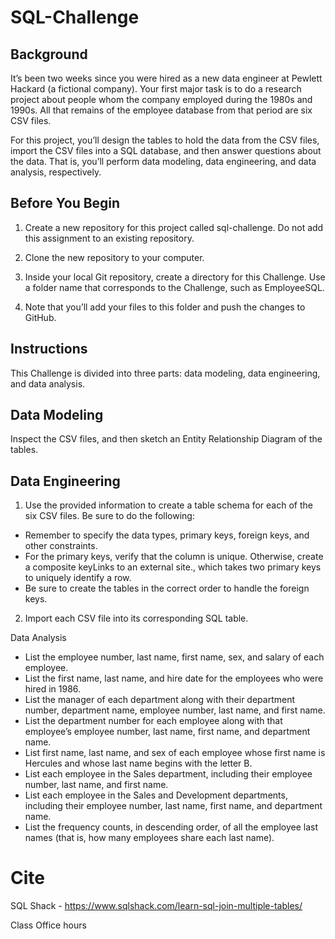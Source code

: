 # SQL-Challenge

## Background

It’s been two weeks since you were hired as a new data engineer at Pewlett Hackard (a fictional company). Your first major task is to do a research project about people whom the company employed during the 1980s and 1990s. All that remains of the employee database from that period are six CSV files.

For this project, you’ll design the tables to hold the data from the CSV files, import the CSV files into a SQL database, and then answer questions about the data. That is, you’ll perform data modeling, data engineering, and data analysis, respectively.

## Before You Begin
  1. Create a new repository for this project called sql-challenge. Do not add this assignment to an existing repository.

  2. Clone the new repository to your computer.

  3. Inside your local Git repository, create a directory for this Challenge. Use a folder name that corresponds to the Challenge, such as EmployeeSQL.

  4. Note that you’ll add your files to this folder and push the changes to GitHub.


## Instructions
This Challenge is divided into three parts: data modeling, data engineering, and data analysis.

## Data Modeling
Inspect the CSV files, and then sketch an Entity Relationship Diagram of the tables. 

## Data Engineering
  1. Use the provided information to create a table schema for each of the six CSV files. Be sure to do the following:

  - Remember to specify the data types, primary keys, foreign keys, and other constraints.
  - For the primary keys, verify that the column is unique. Otherwise, create a composite keyLinks to an external site., which takes two primary keys to uniquely identify a row.
  - Be sure to create the tables in the correct order to handle the foreign keys.

  2. Import each CSV file into its corresponding SQL table.


Data Analysis
- List the employee number, last name, first name, sex, and salary of each employee.
- List the first name, last name, and hire date for the employees who were hired in 1986.
- List the manager of each department along with their department number, department name, employee number, last name, and first name.
- List the department number for each employee along with that employee’s employee number, last name, first name, and department name.
- List first name, last name, and sex of each employee whose first name is Hercules and whose last name begins with the letter B.
- List each employee in the Sales department, including their employee number, last name, and first name.
- List each employee in the Sales and Development departments, including their employee number, last name, first name, and department name.
- List the frequency counts, in descending order, of all the employee last names (that is, how many employees share each last name).



# Cite

SQL Shack - https://www.sqlshack.com/learn-sql-join-multiple-tables/

Class Office hours
